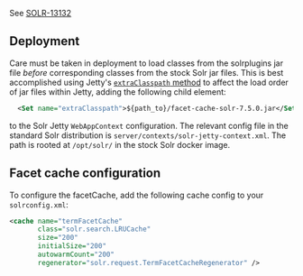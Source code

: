 See [SOLR-13132](https://issues.apache.org/jira/browse/SOLR-13132)

## Deployment

Care must be taken in deployment to load classes from the solrplugins jar file _before_
corresponding classes from the stock Solr jar files. This is best accomplished using
Jetty's [`extraClasspath` method](https://www.eclipse.org/jetty/documentation/current/jetty-classloading.html#using-extra-classpath-method)
to affect the load order of jar files within Jetty, adding the following child element:
```xml
  <Set name="extraClasspath">${path_to}/facet-cache-solr-7.5.0.jar</Set>
```
to the Solr Jetty `WebAppContext` configuration. The relevant config file in the
standard Solr distribution is `server/contexts/solr-jetty-context.xml`. The path is
rooted at `/opt/solr/` in the stock Solr docker image.

## Facet cache configuration
To configure the facetCache, add the following cache config to your `solrconfig.xml`:
```xml
<cache name="termFacetCache"
       class="solr.search.LRUCache"
       size="200"
       initialSize="200"
       autowarmCount="200"
       regenerator="solr.request.TermFacetCacheRegenerator" />
```
